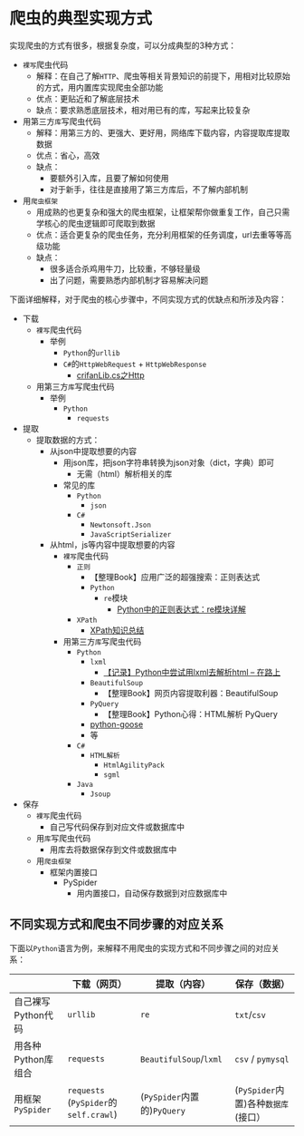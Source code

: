 # 爬虫的典型实现方式

实现爬虫的方式有很多，根据复杂度，可以分成典型的3种方式：

* `裸写`爬虫代码
  * 解释：在自己了解`HTTP`、爬虫等相关背景知识的前提下，用相对比较原始的方式，用内置库实现爬虫全部功能
  * 优点：更贴近和了解底层技术
  * 缺点：要求熟悉底层技术，相对用已有的库，写起来比较复杂
* 用第三方`库`写爬虫代码
  * 解释：用第三方的、更强大、更好用，网络库下载内容，内容提取库提取数据
  * 优点：省心，高效
  * 缺点：
    * 要额外引入库，且要了解如何使用
    * 对于新手，往往是直接用了第三方库后，不了解内部机制
* 用`爬虫框架`
  * 用成熟的也更复杂和强大的爬虫框架，让框架帮你做重复工作，自己只需学核心的爬虫逻辑即可爬取到数据
  * 优点：适合更复杂的爬虫任务，充分利用框架的任务调度，url去重等等高级功能
  * 缺点：
    * 很多适合杀鸡用牛刀，比较重，不够轻量级
    * 出了问题，需要熟悉内部机制才容易解决问题

下面详细解释，对于爬虫的核心步骤中，不同实现方式的优缺点和所涉及内容：

* 下载
  * `裸写`爬虫代码
    * 举例
      * `Python`的`urllib`
      * `C#`的`HttpWebRequest` + `HttpWebResponse`
        * [crifanLib.cs之Http](https://www.crifan.com/files/doc/docbook/crifanlib_csharp/release/html/crifanlib_csharp.html#http)
  * 用第三方`库`写爬虫代码
    * 举例
      * `Python`
        * `requests`
* 提取
  * 提取数据的方式：
    * 从json中提取想要的内容
      * 用json库，把json字符串转换为json对象（dict，字典）即可
        * 无需（html）解析相关的库
      * 常见的库
        * `Python`
          * `json`
        * `C#`
          * `Newtonsoft.Json`
          * `JavaScriptSerializer`
    * 从html，js等内容中提取想要的内容
      * `裸写`爬虫代码
        * `正则`
          * 【整理Book】应用广泛的超强搜索：正则表达式
          * `Python`
            * `re`模块
              * [Python中的正则表达式：re模块详解](http://book.crifan.com/books/python_regular_expression_re_intro/website)
        * `XPath`
          * [XPath知识总结](http://book.crifan.com/books/xpath_summary/website)
      * 用第三方`库`写爬虫代码
        * `Python`
          * `lxml`
            * [【记录】Python中尝试用lxml去解析html – 在路上](https://www.crifan.com/python_try_lxml_parse_html/)
          * `BeautifulSoup`
            * 【整理Book】网页内容提取利器：BeautifulSoup
          * `PyQuery`
            * 【整理Book】Python心得：HTML解析 PyQuery
          * [python-goose](https://github.com/grangier/python-goose)
          * 等
        * `C#`
          * `HTML解析`
            * `HtmlAgilityPack`
            * `sgml`
        * `Java`
          * `Jsoup`
* 保存
  * `裸写`爬虫代码
    * 自己写代码保存到对应文件或数据库中
  * 用`库`写爬虫代码
    * 用库去将数据保存到文件或数据库中
  * 用`爬虫框架`
    * 框架内置接口
      * PySpider
        * 用内置接口，自动保存数据到对应数据库中

## 不同实现方式和爬虫不同步骤的对应关系

下面以`Python`语言为例，来解释不用爬虫的实现方式和不同步骤之间的对应关系：

|    | 下载（网页） | 提取（内容） | 保存（数据） |
| -- | ---------- | ---------- | ---------- |
| 自己裸写Python代码 |  `urllib` | `re` | `txt`/`csv` |
| 用各种Python库组合 |  `requests` | `BeautifulSoup`/`lxml` | `csv` / `pymysql` |
| 用框架`PySpider`| `requests` (`PySpider`的`self.crawl`) | (`PySpider`内置的)`PyQuery` | (`PySpider`内置)各种`数据库`(接口） |
